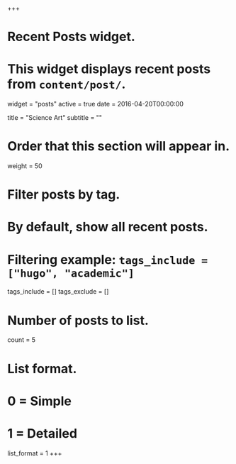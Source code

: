 +++
# Recent Posts widget.
# This widget displays recent posts from `content/post/`.
widget = "posts"
active = true
date = 2016-04-20T00:00:00

title = "Science Art"
subtitle = ""

# Order that this section will appear in.
weight = 50

# Filter posts by tag.
#  By default, show all recent posts.
#  Filtering example: `tags_include = ["hugo", "academic"]`
tags_include = []
tags_exclude = []

# Number of posts to list.
count = 5

# List format.
#   0 = Simple
#   1 = Detailed
list_format = 1
+++

